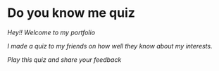 # **Do you know me quiz**

*Hey!! Welcome to my portfolio*

*I made a quiz to my friends on how well they know about my interests.* 

*Play this quiz and share your feedback*
